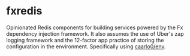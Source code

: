 # fxredis

Opinionated Redis components for building services powered by the Fx dependency injection framework. It also
assumes the use of Uber's zap logging framework and the 12-factor app practice of storing the configuration
in the environment. Specifically using [caarlo0/env](https://github.com/caarlos0/env).

